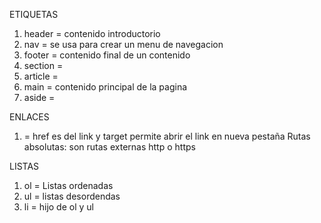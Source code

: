ETIQUETAS
1. header      = contenido introductorio
2. nav         = se usa para crear un menu de navegacion
3. footer      = contenido final de un contenido
4. section     =
5. article     =
6. main        = contenido principal de la pagina
7. aside       = 

ENLACES
1. <a href="" target="_blank"></a>        = href es del link y target permite abrir el link en nueva pestaña
    Rutas absolutas: son rutas externas http o https

LISTAS
1. ol       = Listas ordenadas
2. ul       = listas desordendas
3. li       = hijo de ol y ul


